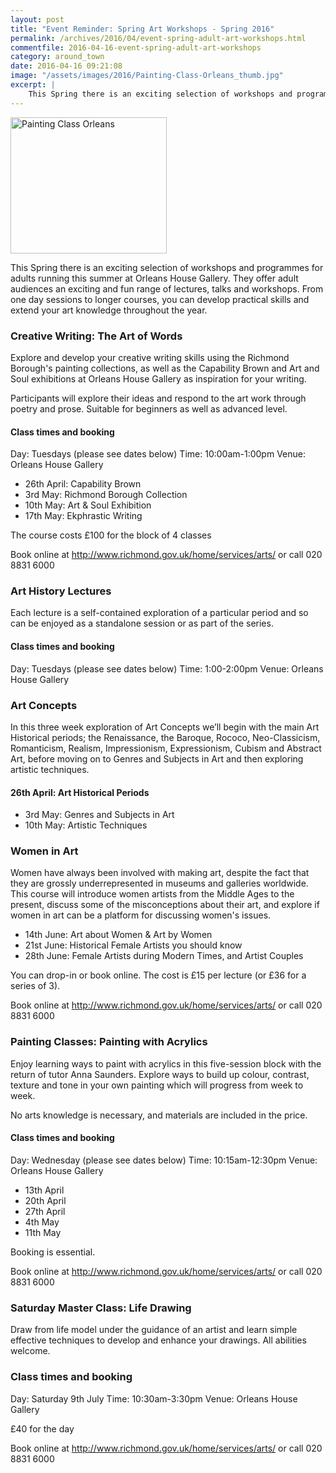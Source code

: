 ```yaml
---
layout: post
title: "Event Reminder: Spring Art Workshops - Spring 2016"
permalink: /archives/2016/04/event-spring-adult-art-workshops.html
commentfile: 2016-04-16-event-spring-adult-art-workshops
category: around_town
date: 2016-04-16 09:21:08
image: "/assets/images/2016/Painting-Class-Orleans_thumb.jpg"
excerpt: |
    This Spring there is an exciting selection of workshops and programmes for adults running this summer at Orleans House Gallery.  They offer adult audiences an exciting and fun range of lectures, talks and workshops. From one day sessions to longer courses, you can develop practical skills and extend your art knowledge throughout the year.
---
```


<a href="/assets/images/2016/Painting-Class-Orleans.jpg" title="See larger version of - Painting Class Orleans"><img src="/assets/images/2016/Painting-Class-Orleans_thumb.jpg" width="250" height="218" alt="Painting Class Orleans" class="photo right" /></a>

This Spring there is an exciting selection of workshops and programmes for adults running this summer at Orleans House Gallery. They offer adult audiences an exciting and fun range of lectures, talks and workshops. From one day sessions to longer courses, you can develop practical skills and extend your art knowledge throughout the year.

### Creative Writing: The Art of Words

Explore and develop your creative writing skills using the Richmond Borough's painting collections, as well as the Capability Brown and Art and Soul exhibitions at Orleans House Gallery as inspiration for your writing.

Participants will explore their ideas and respond to the art work through poetry and prose. Suitable for beginners as well as advanced level.

#### Class times and booking

Day: Tuesdays (please see dates below)
Time: 10:00am-1:00pm
Venue: Orleans House Gallery

-   26th April: Capability Brown
-   3rd May: Richmond Borough Collection
-   10th May: Art & Soul Exhibition
-   17th May: Ekphrastic Writing

The course costs £100 for the block of 4 classes

Book online at http://www.richmond.gov.uk/home/services/arts/ or call 020 8831 6000

### Art History Lectures

Each lecture is a self-contained exploration of a particular period and so can be enjoyed as a standalone session or as part of the series.

#### Class times and booking

Day: Tuesdays (please see dates below)
Time: 1:00-2:00pm
Venue: Orleans House Gallery

### Art Concepts

In this three week exploration of Art Concepts we’ll begin with the main Art Historical periods; the Renaissance, the Baroque, Rococo, Neo-Classicism, Romanticism, Realism, Impressionism, Expressionism, Cubism and Abstract Art, before moving on to Genres and Subjects in Art and then exploring artistic techniques.

#### 26th April: Art Historical Periods

-   3rd May: Genres and Subjects in Art
-   10th May: Artistic Techniques

### Women in Art

Women have always been involved with making art, despite the fact that they are grossly underrepresented in museums and galleries worldwide. This course will introduce women artists from the Middle Ages to the present, discuss some of the misconceptions about their art, and explore if women in art can be a platform for discussing women's issues.

-   14th June: Art about Women & Art by Women
-   21st June: Historical Female Artists you should know
-   28th June: Female Artists during Modern Times, and Artist Couples

You can drop-in or book online. The cost is £15 per lecture (or £36 for a series of 3).

Book online at http://www.richmond.gov.uk/home/services/arts/ or call 020 8831 6000

### Painting Classes: Painting with Acrylics

Enjoy learning ways to paint with acrylics in this five-session block with the return of tutor Anna Saunders. Explore ways to build up colour, contrast, texture and tone in your own painting which will progress from week to week.

No arts knowledge is necessary, and materials are included in the price.

#### Class times and booking

Day: Wednesday (please see dates below)
Time: 10:15am-12:30pm
Venue: Orleans House Gallery

-   13th April
-   20th April
-   27th April
-   4th May
-   11th May

Booking is essential.

Book online at http://www.richmond.gov.uk/home/services/arts/ or call 020 8831 6000

### Saturday Master Class: Life Drawing

Draw from life model under the guidance of an artist and learn simple effective techniques to develop and enhance your drawings. All abilities welcome.

### Class times and booking

Day: Saturday 9th July
Time: 10:30am-3:30pm
Venue: Orleans House Gallery

£40 for the day

Book online at http://www.richmond.gov.uk/home/services/arts/ or call 020 8831 6000
